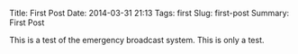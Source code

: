 Title: First Post
Date: 2014-03-31 21:13
Tags: first
Slug: first-post
Summary: First Post

This is a test of the emergency broadcast system.  This is only a test.